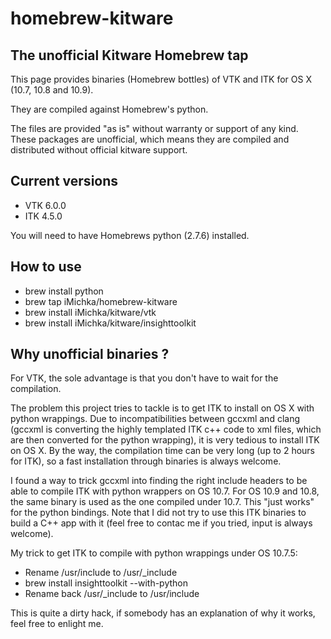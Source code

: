 homebrew-kitware
================

## The unofficial Kitware Homebrew tap

This page provides binaries (Homebrew bottles) of VTK and ITK for OS X (10.7, 10.8 and 10.9).

They are compiled against Homebrew's python.

The files are provided "as is" without warranty or support of any kind. These packages are unofficial, which means they are compiled and distributed without official kitware support.

## Current versions

  - VTK 6.0.0
  - ITK 4.5.0

You will need to have Homebrews python (2.7.6) installed.

## How to use

  - brew install python
  - brew tap iMichka/homebrew-kitware
  - brew install iMichka/kitware/vtk
  - brew install iMichka/kitware/insighttoolkit

## Why unofficial binaries ?

For VTK, the sole advantage is that you don't have to wait for the compilation.

The problem this project tries to tackle is to get ITK to install on OS X with python wrappings.
Due to incompatibilities between gccxml and clang (gccxml is converting the highly templated ITK c++ code to xml files, which are then converted for the python wrapping), it is very tedious to install ITK on OS X.
By the way, the compilation time can be very long (up to 2 hours for ITK), so a fast installation through binaries is always welcome.

I found a way to trick gccxml into finding the right include headers to be able to compile ITK with python wrappers on OS 10.7. 
For OS 10.9 and 10.8, the same binary is used as the one compiled under 10.7. This "just works" for the python bindings. Note that I did not try to use this ITK binaries to build a C++ app with it (feel free to contac me if you tried, input is always welcome).

My trick to get ITK to compile with python wrappings under OS 10.7.5:

  - Rename /usr/include to /usr/_include
  - brew install insighttoolkit --with-python
  - Rename back /usr/_include to /usr/include

This is quite a dirty hack, if somebody has an explanation of why it works, feel free to enlight me.
